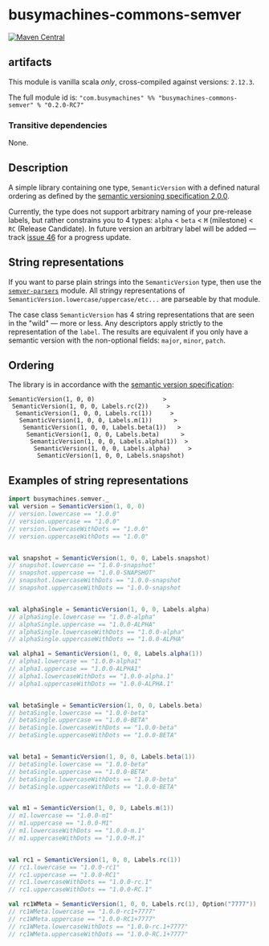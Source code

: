 # busymachines-commons-semver

[![Maven Central](https://img.shields.io/maven-central/v/com.busymachines/busymachines-commons-semver_2.12.svg)](https://maven-badges.herokuapp.com/maven-central/com.busymachines/busymachines-commons-semver_2.12)

## artifacts

This module is vanilla scala _*only*_, cross-compiled against versions: `2.12.3`.

The full module id is:
`"com.busymachines" %% "busymachines-commons-semver" % "0.2.0-RC7"`

### Transitive dependencies
None.

## Description

A simple library containing one type, `SemanticVersion` with a defined natural ordering as defined by the [semantic versioning specification 2.0.0](http://semver.org/spec/v2.0.0.html#spec-item-11).

Currently, the type does not support arbitrary naming of your pre-release labels, but rather constrains you to 4 types: `alpha` < `beta` < `M` (milestone) < `RC` (Release Candidate). In future version an arbitrary label will be added — track [issue 46](https://github.com/busymachines/busymachines-commons/issues/46) for a progress update.

## String representations

If you want to parse plain strings into the `SemanticVersion` type, then use the [`semver-parsers`](../semver-parsers/README.md) module. All stringy representations of `SemanticVersion.lowercase/uppercase/etc...` are parseable by that module.

The case class `SemanticVersion` has 4 string representations that are seen in the "wild" — more or less. Any descriptors apply strictly to the representation of the `label`. The results are equivalent if you only have a semantic version with the non-optional fields: `major`, `minor`, `patch`.

## Ordering
The library is in accordance with the [semantic version specification](http://semver.org/spec/v2.0.0.html#spec-item-11):
```
SemanticVersion(1, 0, 0)                   >
 SemanticVersion(1, 0, 0, Labels.rc(2))     >
  SemanticVersion(1, 0, 0, Labels.rc(1))     >
   SemanticVersion(1, 0, 0, Labels.m(1))      >
    SemanticVersion(1, 0, 0, Labels.beta(1))   >
     SemanticVersion(1, 0, 0, Labels.beta)      >
      SemanticVersion(1, 0, 0, Labels.alpha(1))  >
       SemanticVersion(1, 0, 0, Labels.alpha)     >
        SemanticVersion(1, 0, 0, Labels.snapshot)
```

## Examples of string representations

```scala
import busymachines.semver._
val version = SemanticVersion(1, 0, 0)
// version.lowercase == "1.0.0"
// version.uppercase == "1.0.0"
// version.lowercaseWithDots == "1.0.0"
// version.uppercaseWithDots == "1.0.0"


val snapshot = SemanticVersion(1, 0, 0, Labels.snapshot)
// snapshot.lowercase == "1.0.0-snapshot"
// snapshot.uppercase == "1.0.0-SNAPSHOT"
// snapshot.lowercaseWithDots == "1.0.0-snapshot
// snapshot.uppercaseWithDots == "1.0.0-snapshot


val alphaSingle = SemanticVersion(1, 0, 0, Labels.alpha)
// alphaSingle.lowercase == "1.0.0-alpha"
// alphaSingle.uppercase == "1.0.0-ALPHA"
// alphaSingle.lowercaseWithDots == "1.0.0-alpha"
// alphaSingle.uppercaseWithDots == "1.0.0-ALPHA"

val alpha1 = SemanticVersion(1, 0, 0, Labels.alpha(1))
// alpha1.lowercase == "1.0.0-alpha1"
// alpha1.uppercase == "1.0.0-ALPHA1"
// alpha1.lowercaseWithDots == "1.0.0-alpha.1"
// alpha1.uppercaseWithDots == "1.0.0-ALPHA.1"


val betaSingle = SemanticVersion(1, 0, 0, Labels.beta)
// betaSingle.lowercase == "1.0.0-beta"
// betaSingle.uppercase == "1.0.0-BETA"
// betaSingle.lowercaseWithDots == "1.0.0-beta"
// betaSingle.uppercaseWithDots == "1.0.0-BETA"


val beta1 = SemanticVersion(1, 0, 0, Labels.beta(1))
// betaSingle.lowercase == "1.0.0-beta"
// betaSingle.uppercase == "1.0.0-BETA"
// betaSingle.lowercaseWithDots == "1.0.0-beta"
// betaSingle.uppercaseWithDots == "1.0.0-BETA"


val m1 = SemanticVersion(1, 0, 0, Labels.m(1))
// m1.lowercase == "1.0.0-m1"
// m1.uppercase == "1.0.0-M1"
// m1.lowercaseWithDots == "1.0.0-m.1"
// m1.uppercaseWithDots == "1.0.0-M.1"


val rc1 = SemanticVersion(1, 0, 0, Labels.rc(1))
// rc1.lowercase == "1.0.0-rc1"
// rc1.uppercase == "1.0.0-RC1"
// rc1.lowercaseWithDots == "1.0.0-rc.1"
// rc1.uppercaseWithDots == "1.0.0-RC.1"

val rc1WMeta = SemanticVersion(1, 0, 0, Labels.rc(1), Option("7777"))
// rc1WMeta.lowercase == "1.0.0-rc1+7777"
// rc1WMeta.uppercase == "1.0.0-RC1+7777"
// rc1WMeta.lowercaseWithDots == "1.0.0-rc.1+7777"
// rc1WMeta.uppercaseWithDots == "1.0.0-RC.1+7777"

```
